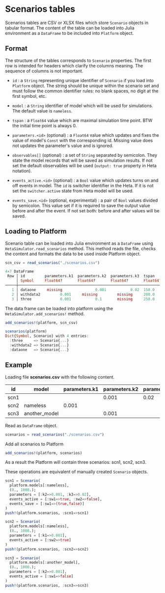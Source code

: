 # Scenarios tables

Scenarios tables are CSV or XLSX files which store `Scenario` objects in tabular format.
The content of the table can be loaded into Julia environment as a `DataFrame` to be included into `Platform` object.

## Format

The structure of the tables corresponds to `Scenario` properties.
The first row is intended for headers which clarify the columns meaning. The sequence of columns is not important.

- `id` : a `String` representing unique identifier of `Scenario` if you load into `Platform` object. The string should be unique within the scenario set and must follow the common identifier rules: no blank spaces, no digit at the first symbol, etc.

- `model` : a `String` identifier of model which will be used for simulations. The default value is `nameless`.

- `tspan` : a `Float64` value which are maximal simulation time point. BTW the initial time point is always 0.

- `parameters.<id>` (optional) : a `Float64` value which updates and fixes the value of model's `Const` with the corresponding id. Missing value does not updates the parameter's value and is ignored.

- `observables[]` (optional) : a set of `String` separated by semicolon. They state the model records that will be saved as simulation results. If not set the default observables will be used (`output: true` property in Heta notation).

- `events_active.<id>` (optional) : a `Bool` value which updates turns on and off events in model. The `id` is switcher identifier in the Heta. If it is not set the `switcher.active` state from Heta model will be used.

- `events_save.<id>` (optional, experimental) : a pair of `Bool` values divided by semicolon. This value set if it is required to save the output value before and after the event. If not set both: before and after values will be saved.

## Loading to Platform

Scenario table can be loaded into Julia environment as a `DataFrame` using `HetaSimulator.read_scenarios` method. This method reads the file, checks the content and formats the data to be used inside Platform object.

```julia
scn_csv = read_scenarios("./scenarios.csv")

4×7 DataFrame
 Row │ id         parameters.k1  parameters.k2  parameters.k3  tspan      observables[] 
     │ Symbol     Float64?       Float64?       Float64?       Float64?   String?       
─────┼─────────────────────────────────────────────────────────────────────────────────────────────────────
   1 │ dataone     missing               0.001           0.02  150.0      missing       
   2 │ withdata2         0.001     missing         missing     200.0      missing       
   3 │ three             0.001           0.1       missing     250.0      missing       
```

The data frame can be loaded into platform using the `HetaSimulator.add_scenarios!` method.

```julia
add_scenarios!(platform, scn_csv)

scenarios(platform)
Dict{Symbol, Scenario} with 4 entries:
  :three     => Scenario{...}
  :withdata2 => Scenario{...} 
  :dataone   => Scenario{...}
```

## Example

Loading file __scenarios.csv__ with the following content.

id | model | parameters.k1 | parameters.k2 | parameters.k3 | tspan | observables[] | events_active.sw1 | events_active.sw2 | events_save.sw1
---|---|---|---|---|---|---|---|---|---
scn1 | | | 0.001 | 0.02 | | | true | false | true;false
scn2 | nameless | 0.001 | | | 1000 | | | true |
scn3 | another_model | | 0.001  | | | | false | |

Read as `DataFrame` object.

```julia
scenarios = read_scenarios("./scenarios.csv")
```

Add all scenarios to Platform

```julia
add_scenarios!(platform, scenarios)
```

As a result the Platform will contain three scenarios: scn1, scn2, scn3.

These operations are equivalent of manually created `Scenario` objects.

```julia
scn1 = Scenario(
  platform.models[:nameless],
  (0., 1000.);
  parameters = [:k2=>0.001, :k3=>0.02],
  events_active = [:sw1=>true, :sw2=>false],
  events_save = [:sw1=>(true,false)]
)
push!(platform.scenarios, :scn1=>scn1)

scn2 = Scenario(
  platform.models[:nameless],
  (0., 1000.);
  parameters = [:k1=>0.001],
  events_active = [:sw2=>true]
)
push!(platform.scenarios, :scn2=>scn2)

scn3 = Scenario(
  platform.models[:another_model],
  (0., 1000.);
  parameters = [:k2=>0.001],
  events_active = [:sw1=>false]
)
push!(platform.scenarios, :scn3=>scn3)

```
